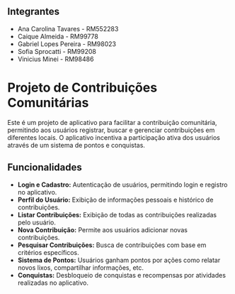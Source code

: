 ## Integrantes 

- Ana Carolina Tavares - RM552283
- Caique Almeida - RM99778
- Gabriel Lopes Pereira - RM98023
- Sofia Sprocatti - RM99208
- Vinicius Minei - RM98486

# Projeto de Contribuições Comunitárias

Este é um projeto de aplicativo para facilitar a contribuição comunitária, permitindo aos usuários registrar, buscar e gerenciar contribuições em diferentes locais. O aplicativo incentiva a participação ativa dos usuários através de um sistema de pontos e conquistas.

## Funcionalidades

- **Login e Cadastro:** Autenticação de usuários, permitindo login e registro no aplicativo.
- **Perfil do Usuário:** Exibição de informações pessoais e histórico de contribuições.
- **Listar Contribuições:** Exibição de todas as contribuições realizadas pelo usuário.
- **Nova Contribuição:** Permite aos usuários adicionar novas contribuições.
- **Pesquisar Contribuições:** Busca de contribuições com base em critérios específicos.
- **Sistema de Pontos:** Usuários ganham pontos por ações como relatar novos lixos, compartilhar informações, etc.
- **Conquistas:** Desbloqueio de conquistas e recompensas por atividades realizadas no aplicativo.
